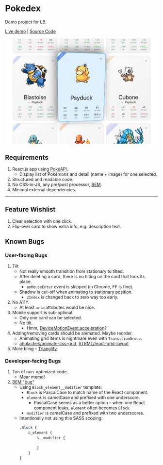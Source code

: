 # Pokedex

Demo project for LB.

[Live demo](https://mlajtos.github.io/lb-pokedex/build/#/pikachu+charizard+mewtwo+blastoise+charmander+bulbasaur+psyduck+cubone) | [Source Code](https://github.com/mlajtos/lb-pokedex)

[![Screenshot](demo.png)](https://mlajtos.github.io/lb-pokedex/build/#/pikachu+charizard+mewtwo+blastoise+charmander+bulbasaur+psyduck+cubone)

## Requirements

1. React.js app using [PokéAPI](https://pokeapi.co/).
    - Display list of Pokémons and detail (name + image) for one selected.
1. Structured and readable code.
1. No CSS-in-JS, any pre/post processor, [BEM](https://en.bem.info/).
1. Minimal external dependencies.

---

## Feature Wishlist

1. Clear selection with one click.
1. Flip-over card to show extra info, e.g. description text.

## Known Bugs

### User-facing Bugs

1. Tilt
    - Not really smooth transition from stationary to tilted.
    - After deleting a card, there is no tilting on the card that took its place.
        - `onMouseEnter` event is skipped (in Chrome, FF is fine).
    - Shadow is cut-off when animating to stationary position.
        - `zIndex` is changed back to zero way too early.
1. No A11Y.
    - At least `aria` attributes would be nice.
1. Mobile support is sub-optimal.
    - Only one card can be selected.
    - No tilt.
        - Hmm, [DeviceMotionEvent.acceleration](https://developer.mozilla.org/en-US/docs/Web/API/DeviceMotionEvent/acceleration)?
1. Adding/removing cards should be animated. Maybe reorder.
    - Animating grid items is nightmare even with `TransitionGroup`.
    - [aholachek/animate-css-grid](https://github.com/aholachek/animate-css-grid), [STRML/react-grid-layout](https://github.com/STRML/react-grid-layout)
1. More bling – [Trianglify](http://qrohlf.com/trianglify/).

### Developer-facing Bugs

1. Ton of non-optimized code.
    - Moar memo!
1. [BEM "bug"](https://en.bem.info/methodology/naming-convention/#your-naming-system)
    - Using `Block_element__modifier` template:
        - `Block` is PascalCase to match name of the React component.
        - `element` is camelCase and prefixed with one underscore.
            - PascalCase seems as a better option – when one React component leaks, `element` often becomes `Block`.
        - `modifier` is camelCase and prefixed with two underscores.
    - Intentionally not using this SASS scoping:
        ```sass
        .Block {
            &_element {
                &__modifier {

                }
            }
        }
        ```